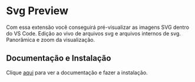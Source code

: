 # Svg Preview

Com essa extensão você conseguirá pré-visualizar as imagens SVG dentro do VS Code. Edição ao vivo de arquivos svg e arquivos internos de svg. Panorâmica e zoom da visualização.

## Documentação e Instalação

Clique [aqui](https://marketplace.visualstudio.com/items?itemName=SimonSiefke.svg-preview) para ver a documentação e fazer a instalação.
